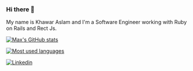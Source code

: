 ### Hi there 👋

My name is Khawar Aslam and I'm a Software Engineer working with Ruby on Rails and Rect Js.

[![Max's GitHub stats](https://github-stats-alpha.vercel.app/api?username=mkhawaraslam&cc=000&tc=fff&ic=fff&bc=000 "mkhawaraslam")](https://github-stats-alpha.vercel.app/api?username=mkhawaraslam "Khawar Aslam")

[![Most used languages](https://github-readme-stats.vercel.app/api/top-langs/?username=mkhawaraslam&layout=compact&theme=merko)](https://github.com/mkhawaraslam?tab=repositories)

[![Linkedin](https://img.shields.io/badge/LinkedIn-0077B5?style=for-the-badge&logo=linkedin&logoColor=white)](https://www.linkedin.com/in/khawar-aslam-3a8993198/)
